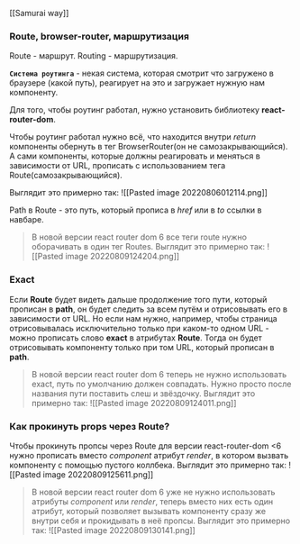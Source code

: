 [[Samurai way]]
### Route, browser-router, маршрутизация
Route - маршрут. Routing - маршрутизация.

**`Система роутинга`** - некая система, которая смотрит что загружено в браузере (какой путь), реагирует на это и загружает нужную нам компоненту.

Для того, чтобы роутинг работал, нужно установить библиотеку **react-router-dom**.

Чтобы роутинг работал нужно всё, что находится внутри *return* компоненты обернуть в тег BrowserRouter(он не самозакрывающийся). А сами компоненты, которые должны реагировать и меняться в зависимости от URL, прописать с использованием тега Route(самозакрывающийся). 

Выглядит это примерно так: 
![[Pasted image 20220806012114.png]]

Path в Route - это путь, который прописа в *href* или в *to* ссылки в навбаре.
> В новой версии react router dom 6 все теги route нужно оборачивать в один тег Routes. Выглядит это примерно так: ![[Pasted image 20220809124204.png]]

### Exact

Если **Route** будет видеть дальше продолжение того пути, который прописан в **path**, он будет следить за всем путём и отрисовывать его в зависимости от URL. Но если нам нужно, например, чтобы страница отрисовывалась исключительно только при каком-то одном URL - можно прописать слово **exact** в атрибутах **Route**. Тогда он будет отрисовывать компоненту только при том URL, который прописан в **path**.

> В новой версии react router dom 6 теперь не нужно использовать exact, путь по умолчанию должен совпадать. Нужно просто после названия пути поставить слеш и звёздочку. Выглядит это примерно так: ![[Pasted image 20220809124011.png]]

### Как прокинуть props через Route?
Чтобы прокинуть пропсы через Route для версии react-router-dom <6 нужно прописать вместо *component* атрибут *render*, в котором вызвать компоненту с помощью пустого коллбека. Выглядит это примерно так: ![[Pasted image 20220809125611.png]]
>  В новой версии react router dom 6 уже не нужно использовать атрибуты *component* или *render*, теперь вместо них есть один атрибут, который позволяет вызывать компоненту сразу же внутри себя и прокидывать в неё пропсы. Выглядит это примерно так: ![[Pasted image 20220809130141.png]]

